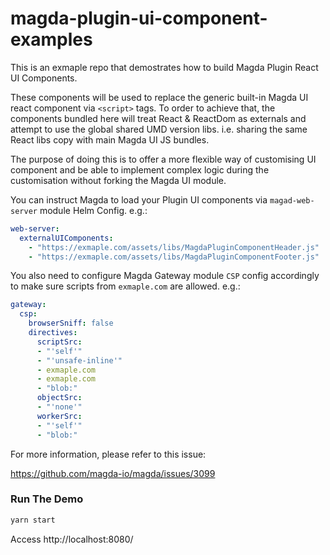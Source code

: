 # magda-plugin-ui-component-examples

This is an exmaple repo that demostrates how to build Magda Plugin React UI Components.

These components will be used to replace the generic built-in Magda UI react component via `<script>` tags. To order to achieve that, the components bundled here will treat React & ReactDom as externals and attempt to use the global shared UMD version libs. i.e. sharing the same React libs copy with main Magda UI JS bundles.

The purpose of doing this is to offer a more flexible way of customising UI component and be able to implement complex logic during the customisation without forking the Magda UI module.

You can instruct Magda to load your Plugin UI components via `magad-web-server` module Helm Config. e.g.:

```yaml
web-server:
  externalUIComponents:
    - "https://exmaple.com/assets/libs/MagdaPluginComponentHeader.js"
    - "https://exmaple.com/assets/libs/MagdaPluginComponentFooter.js"
```

You also need to configure Magda Gateway module `CSP` config accordingly to make sure scripts from `exmaple.com` are allowed. e.g.:

```yaml
gateway:
  csp:
    browserSniff: false
    directives:
      scriptSrc:
      - "'self'"
      - "'unsafe-inline'"
      - exmaple.com
      - exmaple.com
      - "blob:"
      objectSrc:
      - "'none'"
      workerSrc:
      - "'self'"
      - "blob:"
```

For more information, please refer to this issue:

https://github.com/magda-io/magda/issues/3099

### Run The Demo

```bash
yarn start
```

Access http://localhost:8080/

